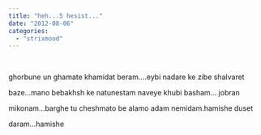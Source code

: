 ```yaml
---
title: "heh...5 hesist..."
date: "2012-08-06"
categories: 
  - "strixmood"
---
```


 

ghorbune un ghamate khamidat beram....eybi nadare ke zibe shalvaret

baze...mano bebakhsh ke natunestam naveye khubi basham... jobran

mikonam...barghe tu cheshmato be alamo adam nemidam.hamishe duset

daram...hamishe

